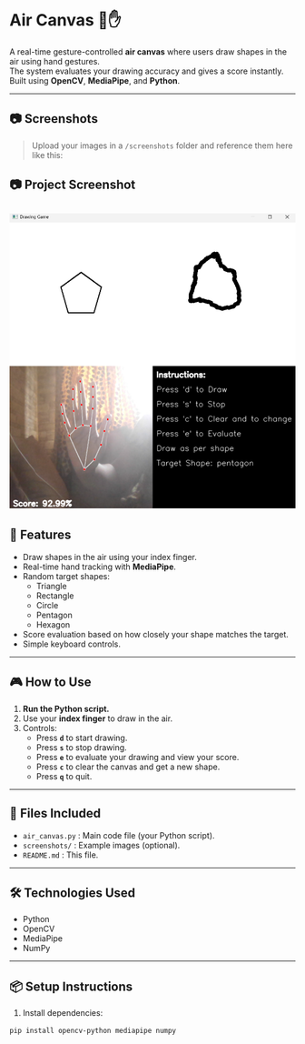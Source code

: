 # Air Canvas 🎨✋

A real-time gesture-controlled **air canvas** where users draw shapes in the air using hand gestures.  
The system evaluates your drawing accuracy and gives a score instantly. Built using **OpenCV**, **MediaPipe**, and **Python**.

---

## 📷 Screenshots

> Upload your images in a `/screenshots` folder and reference them here like this:
## 📷 Project Screenshot

![Air Canvas Demo](screenshots/air_canvas_demo.png)
---

## 🚀 Features

- Draw shapes in the air using your index finger.
- Real-time hand tracking with **MediaPipe**.
- Random target shapes:
   - Triangle
   - Rectangle
   - Circle
   - Pentagon
   - Hexagon
- Score evaluation based on how closely your shape matches the target.
- Simple keyboard controls.

---

## 🎮 How to Use

1. **Run the Python script.**
2. Use your **index finger** to draw in the air.
3. Controls:
   - Press **`d`** to start drawing.
   - Press **`s`** to stop drawing.
   - Press **`e`** to evaluate your drawing and view your score.
   - Press **`c`** to clear the canvas and get a new shape.
   - Press **`q`** to quit.

---

## 📁 Files Included

- `air_canvas.py` : Main code file (your Python script).
- `screenshots/` : Example images (optional).
- `README.md` : This file.

---

## 🛠️ Technologies Used

- Python
- OpenCV
- MediaPipe
- NumPy

---

## 📦 Setup Instructions

1. Install dependencies:
```bash
pip install opencv-python mediapipe numpy
